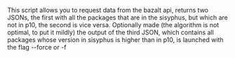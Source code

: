 This script allows you to request data from the bazalt api, returns two JSONs, the first with all the packages that are in the sisyphus, but which are not in p10, the second is vice versa.
Optionally made (the algorithm is not optimal, to put it mildly) the output of the third JSON, which contains all packages whose version in sisyphus is higher than in p10, is launched with the flag --force or -f